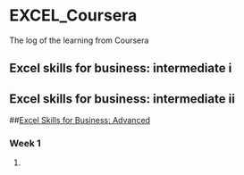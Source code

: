 # EXCEL_Coursera
The log of the learning from Coursera 



## Excel skills for business: intermediate i

## Excel skills for business: intermediate ii

##[Excel Skills for Business: Advanced](https://www.coursera.org/learn/excel-advanced)
### Week 1
1. 
